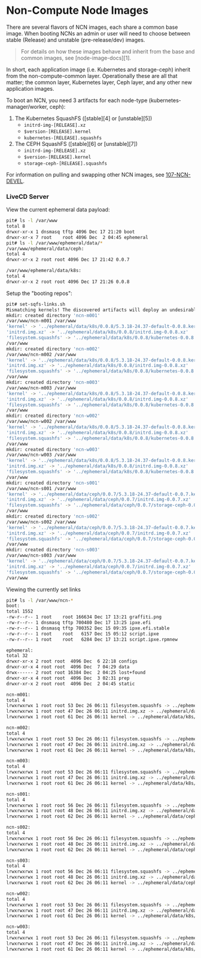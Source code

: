 # Non-Compute Node Images

There are several flavors of NCN images, each share a common base image. When booting NCNs an admin or user will need to choose between
stable (Release) and unstable (pre-release/dev) images.

> For details on how these images behave and inherit from the base and common images, see [node-image-docs][1].

In short, each application image (i.e. Kubernetes and storage-ceph) inherit from the non-compute-common layer. Operationally these are all
that matter; the common layer, Kubernetes layer, Ceph layer, and any other new application images.

To boot an NCN, you need 3 artifacts for each node-type (kubernetes-manager/worker, ceph):

1. The Kubernetes SquashFS ([stable][4] or [unstable][5])
    - `initrd-img-[RELEASE].xz`
    - `$version-[RELEASE].kernel`
    - `kubernetes-[RELEASE].squashfs`
2. The CEPH SquashFS ([stable][6] or [unstable][7])
    - `initrd-img-[RELEASE].xz`
    - `$version-[RELEASE].kernel`
    - `storage-ceph-[RELEASE].squashfs`

For information on pulling and swapping other NCN images, see [107-NCN-DEVEL](107-NCN-DEVEL.md).

### LiveCD Server

View the current ephemeral data payload:

```bash
pit# ls -l /var/www
total 8
drwxr-xr-x 1 dnsmasq tftp 4096 Dec 17 21:20 boot
drwxr-xr-x 7 root    root 4096 Dec  2 04:45 ephemeral
pit# ls -l /var/www/ephemeral/data/*
/var/www/ephemeral/data/ceph:
total 4
drwxr-xr-x 2 root root 4096 Dec 17 21:42 0.0.7

/var/www/ephemeral/data/k8s:
total 4
drwxr-xr-x 2 root root 4096 Dec 17 21:26 0.0.8
```

Setup the "booting repos":
```bash
pit# set-sqfs-links.sh
Mismatching kernels! The discovered artifacts will deploy an undesirable stack.
mkdir: created directory 'ncn-m001'
/var/www/ncn-m001 /var/www
'kernel' -> '../ephemeral/data/k8s/0.0.8/5.3.18-24.37-default-0.0.8.kernel'
'initrd.img.xz' -> '../ephemeral/data/k8s/0.0.8/initrd.img-0.0.8.xz'
'filesystem.squashfs' -> '../ephemeral/data/k8s/0.0.8/kubernetes-0.0.8.squashfs'
/var/www
mkdir: created directory 'ncn-m002'
/var/www/ncn-m002 /var/www
'kernel' -> '../ephemeral/data/k8s/0.0.8/5.3.18-24.37-default-0.0.8.kernel'
'initrd.img.xz' -> '../ephemeral/data/k8s/0.0.8/initrd.img-0.0.8.xz'
'filesystem.squashfs' -> '../ephemeral/data/k8s/0.0.8/kubernetes-0.0.8.squashfs'
/var/www
mkdir: created directory 'ncn-m003'
/var/www/ncn-m003 /var/www
'kernel' -> '../ephemeral/data/k8s/0.0.8/5.3.18-24.37-default-0.0.8.kernel'
'initrd.img.xz' -> '../ephemeral/data/k8s/0.0.8/initrd.img-0.0.8.xz'
'filesystem.squashfs' -> '../ephemeral/data/k8s/0.0.8/kubernetes-0.0.8.squashfs'
/var/www
mkdir: created directory 'ncn-w002'
/var/www/ncn-w002 /var/www
'kernel' -> '../ephemeral/data/k8s/0.0.8/5.3.18-24.37-default-0.0.8.kernel'
'initrd.img.xz' -> '../ephemeral/data/k8s/0.0.8/initrd.img-0.0.8.xz'
'filesystem.squashfs' -> '../ephemeral/data/k8s/0.0.8/kubernetes-0.0.8.squashfs'
/var/www
mkdir: created directory 'ncn-w003'
/var/www/ncn-w003 /var/www
'kernel' -> '../ephemeral/data/k8s/0.0.8/5.3.18-24.37-default-0.0.8.kernel'
'initrd.img.xz' -> '../ephemeral/data/k8s/0.0.8/initrd.img-0.0.8.xz'
'filesystem.squashfs' -> '../ephemeral/data/k8s/0.0.8/kubernetes-0.0.8.squashfs'
/var/www
mkdir: created directory 'ncn-s001'
/var/www/ncn-s001 /var/www
'kernel' -> '../ephemeral/data/ceph/0.0.7/5.3.18-24.37-default-0.0.7.kernel'
'initrd.img.xz' -> '../ephemeral/data/ceph/0.0.7/initrd.img-0.0.7.xz'
'filesystem.squashfs' -> '../ephemeral/data/ceph/0.0.7/storage-ceph-0.0.7.squashfs'
/var/www
mkdir: created directory 'ncn-s002'
/var/www/ncn-s002 /var/www
'kernel' -> '../ephemeral/data/ceph/0.0.7/5.3.18-24.37-default-0.0.7.kernel'
'initrd.img.xz' -> '../ephemeral/data/ceph/0.0.7/initrd.img-0.0.7.xz'
'filesystem.squashfs' -> '../ephemeral/data/ceph/0.0.7/storage-ceph-0.0.7.squashfs'
/var/www
mkdir: created directory 'ncn-s003'
/var/www/ncn-s003 /var/www
'kernel' -> '../ephemeral/data/ceph/0.0.7/5.3.18-24.37-default-0.0.7.kernel'
'initrd.img.xz' -> '../ephemeral/data/ceph/0.0.7/initrd.img-0.0.7.xz'
'filesystem.squashfs' -> '../ephemeral/data/ceph/0.0.7/storage-ceph-0.0.7.squashfs'
/var/www
```

Viewing the currently set links
```bash
pit# ls -l /var/www/ncn-*
boot:
total 1552
-rw-r--r-- 1 root    root 166634 Dec 17 13:21 graffiti.png
-rw-r--r-- 1 dnsmasq tftp 700480 Dec 17 13:25 ipxe.efi
-rw-r--r-- 1 dnsmasq tftp 700352 Dec 15 09:35 ipxe.efi.stable
-rw-r--r-- 1 root    root   6157 Dec 15 05:12 script.ipxe
-rw-r--r-- 1 root    root   6284 Dec 17 13:21 script.ipxe.rpmnew

ephemeral:
total 32
drwxr-xr-x 2 root root  4096 Dec  6 22:18 configs
drwxr-xr-x 4 root root  4096 Dec  7 04:29 data
drwx------ 2 root root 16384 Dec  2 04:25 lost+found
drwxr-xr-x 4 root root  4096 Dec  3 02:31 prep
drwxr-xr-x 2 root root  4096 Dec  2 04:45 static

ncn-m001:
total 4
lrwxrwxrwx 1 root root 53 Dec 26 06:11 filesystem.squashfs -> ../ephemeral/data/k8s/0.0.8/kubernetes-0.0.8.squashfs
lrwxrwxrwx 1 root root 47 Dec 26 06:11 initrd.img.xz -> ../ephemeral/data/k8s/0.0.8/initrd.img-0.0.8.xz
lrwxrwxrwx 1 root root 61 Dec 26 06:11 kernel -> ../ephemeral/data/k8s/0.0.8/5.3.18-24.37-default-0.0.8.kernel

ncn-m002:
total 4
lrwxrwxrwx 1 root root 53 Dec 26 06:11 filesystem.squashfs -> ../ephemeral/data/k8s/0.0.8/kubernetes-0.0.8.squashfs
lrwxrwxrwx 1 root root 47 Dec 26 06:11 initrd.img.xz -> ../ephemeral/data/k8s/0.0.8/initrd.img-0.0.8.xz
lrwxrwxrwx 1 root root 61 Dec 26 06:11 kernel -> ../ephemeral/data/k8s/0.0.8/5.3.18-24.37-default-0.0.8.kernel

ncn-m003:
total 4
lrwxrwxrwx 1 root root 53 Dec 26 06:11 filesystem.squashfs -> ../ephemeral/data/k8s/0.0.8/kubernetes-0.0.8.squashfs
lrwxrwxrwx 1 root root 47 Dec 26 06:11 initrd.img.xz -> ../ephemeral/data/k8s/0.0.8/initrd.img-0.0.8.xz
lrwxrwxrwx 1 root root 61 Dec 26 06:11 kernel -> ../ephemeral/data/k8s/0.0.8/5.3.18-24.37-default-0.0.8.kernel

ncn-s001:
total 4
lrwxrwxrwx 1 root root 56 Dec 26 06:11 filesystem.squashfs -> ../ephemeral/data/ceph/0.0.7/storage-ceph-0.0.7.squashfs
lrwxrwxrwx 1 root root 48 Dec 26 06:11 initrd.img.xz -> ../ephemeral/data/ceph/0.0.7/initrd.img-0.0.7.xz
lrwxrwxrwx 1 root root 62 Dec 26 06:11 kernel -> ../ephemeral/data/ceph/0.0.7/5.3.18-24.37-default-0.0.7.kernel

ncn-s002:
total 4
lrwxrwxrwx 1 root root 56 Dec 26 06:11 filesystem.squashfs -> ../ephemeral/data/ceph/0.0.7/storage-ceph-0.0.7.squashfs
lrwxrwxrwx 1 root root 48 Dec 26 06:11 initrd.img.xz -> ../ephemeral/data/ceph/0.0.7/initrd.img-0.0.7.xz
lrwxrwxrwx 1 root root 62 Dec 26 06:11 kernel -> ../ephemeral/data/ceph/0.0.7/5.3.18-24.37-default-0.0.7.kernel

ncn-s003:
total 4
lrwxrwxrwx 1 root root 56 Dec 26 06:11 filesystem.squashfs -> ../ephemeral/data/ceph/0.0.7/storage-ceph-0.0.7.squashfs
lrwxrwxrwx 1 root root 48 Dec 26 06:11 initrd.img.xz -> ../ephemeral/data/ceph/0.0.7/initrd.img-0.0.7.xz
lrwxrwxrwx 1 root root 62 Dec 26 06:11 kernel -> ../ephemeral/data/ceph/0.0.7/5.3.18-24.37-default-0.0.7.kernel

ncn-w002:
total 4
lrwxrwxrwx 1 root root 53 Dec 26 06:11 filesystem.squashfs -> ../ephemeral/data/k8s/0.0.8/kubernetes-0.0.8.squashfs
lrwxrwxrwx 1 root root 47 Dec 26 06:11 initrd.img.xz -> ../ephemeral/data/k8s/0.0.8/initrd.img-0.0.8.xz
lrwxrwxrwx 1 root root 61 Dec 26 06:11 kernel -> ../ephemeral/data/k8s/0.0.8/5.3.18-24.37-default-0.0.8.kernel

ncn-w003:
total 4
lrwxrwxrwx 1 root root 53 Dec 26 06:11 filesystem.squashfs -> ../ephemeral/data/k8s/0.0.8/kubernetes-0.0.8.squashfs
lrwxrwxrwx 1 root root 47 Dec 26 06:11 initrd.img.xz -> ../ephemeral/data/k8s/0.0.8/initrd.img-0.0.8.xz
lrwxrwxrwx 1 root root 61 Dec 26 06:11 kernel -> ../ephemeral/data/k8s/0.0.8/5.3.18-24.37-default-0.0.8.kernel
```
